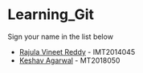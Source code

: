# Learning_Git

Sign your name in the list below

- [Rajula Vineet Reddy](http://github.com/rajula96reddy/) - IMT2014045
- [Keshav Agarwal](https://github.com/keshav021) - MT2018050
